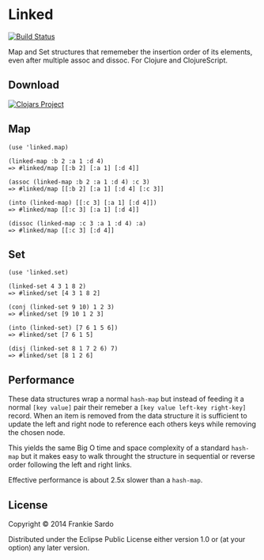 # Linked

[![Build Status](https://secure.travis-ci.org/frankiesardo/linked.png)](http://travis-ci.org/frankiesardo/linked)

Map and Set structures that rememeber the insertion order of its elements, even after multiple assoc and dissoc. For Clojure and ClojureScript.

## Download

[![Clojars Project](http://clojars.org/frankiesardo/linked/latest-version.svg)](http://clojars.org/frankiesardo/linked)

## Map

    (use 'linked.map)

    (linked-map :b 2 :a 1 :d 4)
    => #linked/map [[:b 2] [:a 1] [:d 4]]

    (assoc (linked-map :b 2 :a 1 :d 4) :c 3)
    => #linked/map [[:b 2] [:a 1] [:d 4] [:c 3]]

    (into (linked-map) [[:c 3] [:a 1] [:d 4]])
    => #linked/map [[:c 3] [:a 1] [:d 4]]

    (dissoc (linked-map :c 3 :a 1 :d 4) :a)
    => #linked/map [[:c 3] [:d 4]]

## Set

    (use 'linked.set)

    (linked-set 4 3 1 8 2)
    => #linked/set [4 3 1 8 2]

    (conj (linked-set 9 10) 1 2 3)
    => #linked/set [9 10 1 2 3]

    (into (linked-set) [7 6 1 5 6])
    => #linked/set [7 6 1 5]

    (disj (linked-set 8 1 7 2 6) 7)
    => #linked/set [8 1 2 6]

## Performance

These data structures wrap a normal `hash-map` but instead of feeding it a normal `[key value]` pair their remeber a `[key value left-key right-key]` record. When an item is removed from the data structure it is sufficient to update the left and right node to reference each others keys while removing the chosen node.

This yields the same Big O time and space complexity of a standard `hash-map` but it makes easy to walk throught the structure in sequential or reverse order following the left and right links.

Effective performance is about 2.5x slower than a `hash-map`.

## License

Copyright © 2014 Frankie Sardo

Distributed under the Eclipse Public License either version 1.0 or (at
your option) any later version.
